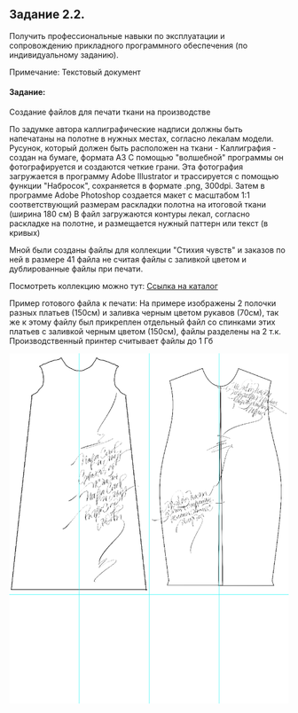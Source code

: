 ## Задание 2.2.
Получить профессиональные навыки по эксплуатации и сопровождению прикладного программного обеспечения (по индивидуальному заданию).

Примечание: Текстовый документ

#### Задание: 
Создание файлов для печати ткани на производстве 

По задумке автора каллиграфические надписи должны быть напечатаны на полотне в нужных местах, согласно лекалам модели.
Русунок, который должен быть расположен на ткани - Каллиграфия - создан на бумаге, формата А3
С помощью "волшебной" программы он фотографируется и создаются четкие грани.
Эта фотография загружается в программу Adobe Illustrator и трассируется с помощью функции "Набросок", сохраняется в формате .png, 300dpi.
Затем в программе Adobe Photoshop создается макет с масштабом 1:1 соответствующий размерам раскладки полотна на итоговой ткани (ширина 180 см) 
В файл загружаются контуры лекал, согласно раскладке на полотне, и размещается нужный паттерн или текст (в кривых)

Мной были созданы файлы для коллекции "Стихия чувств" и заказов по ней 
в размере 41 файла не считая файлы с заливкой цветом и дублированные файлы при печати.

Посмотреть коллекцию можно тут: 
[Ссылка на каталог](https://drive.google.com/file/d/1_KmULKcMEGYDoG700RElFnknXHUa6obz/view )

Пример готового файла к печати:
На примере изображены 2 полочки разных платьев (150см) и заливка черным цветом рукавов (70см), так же к этому файлу был прикреплен отдельный файл со спинками этих платьев с заливкой черным цветом (150см), файлы разделены на 2 т.к. Производственный принтер считывает файлы до 1 Гб

![](https://github.com/Bolzuka/technological_practice/blob/master/2.2/1.png)

